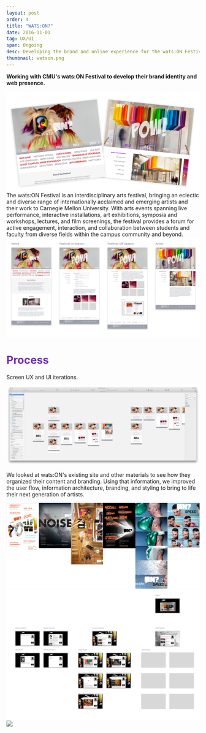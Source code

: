 ```yaml
---
layout: post
order: 4
title: "WATS:ON?"
date: 2016-11-01
tag: UX/UI
span: Ongoing
desc: Developing the brand and online experience for the wats:ON Festival
thumbnail: watson.png
---
```


**Working with CMU's wats:ON Festival to develop their brand identity and web presence.**

<div>
<img src="../img/watson/hero.png">
</div>
The wats:ON Festival is an interdisciplinary arts festival, bringing an eclectic and diverse range of internationally acclaimed and emerging artists and their work to Carnegie Mellon University. With arts events spanning live performance, interactive installations, art exhibitions, symposia and workshops, lectures, and film screenings, the festival provides a forum for active engagement, interaction, and collaboration between students and faculty from diverse fields within the campus community and beyond.
<div>
<img src="../img/watson/finalproposal.png">
</div>

<h1 style="color:#742bb5">Process</h1>

Screen UX and UI iterations.

<div>
<img src="../img/watson/sketchprocess.png">
</div>

We looked at wats:ON's existing site and other materials to see how they organized their content and branding. Using that information, we improved the user flow, information architecture, branding, and styling to bring to life their next generation of artists.

<div>
<img src="../img/watson/currentbrand.png">
<img src="../img/watson/siteaudit.png">
</div> 

<div>
<img src="../img/watson/sitereferences.png">
</div>

